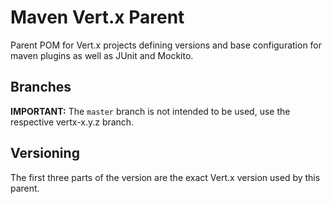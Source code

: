 # Maven Vert.x Parent

Parent POM for Vert.x projects defining versions and base configuration for maven
plugins as well as JUnit and Mockito.

## Branches

**IMPORTANT:** The `master` branch is not intended to be used, use the respective
vertx-x.y.z branch.

## Versioning

The first three parts of the version are the exact Vert.x version used by this
parent.